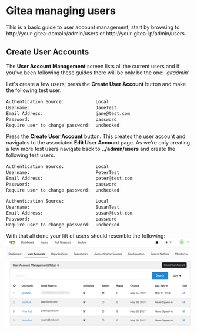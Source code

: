 # Gitea managing users

This is a basic guide to user account management, start by browsing to
http://your-gitea-domain/admin/users or http://your-gitea-ip/admin/users

## Create User Accounts
The **User Account Management** screen lists all the current users and if you've
been following these guides there will be only be the one: *'gitadmin'*

Let's create a few users; press the **Create User Account** button and
make the following test user:

```
Authentication Source:            Local
Username:                         JaneTest
Email Address:                    jane@test.com
Password:                         password
Require user to change password:  unchecked                  
```

Press the **Create User Account** button. This creates the user account and
navigates to the associated **Edit User Account** page. As we're only creating
a few more test users navigate back to **../admin/users** and create
the following test users.

```
Authentication Source:            Local
Username:                         PeterTest
Email Address:                    peter@test.com
Password:                         password
Require user to change password:  unchecked                  
```

```
Authentication Source:            Local
Username:                         SusanTest
Email Address:                    susan@test.com
Password:                         password
Require user to change password:  unchecked                  
```

With that all done your lift of users should resemble the following:
![](screenshots/0201-user-accounts-02.png?raw=true)
